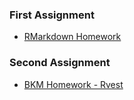 ### First Assignment
- [RMarkdown Homework](https://pjournal.github.io/mef03-Demirefe91/RmarkdownHomework.html)

### Second Assignment
- [BKM Homework - Rvest](https://pjournal.github.io/mef03-Demirefe91/bkmHomework.html)
